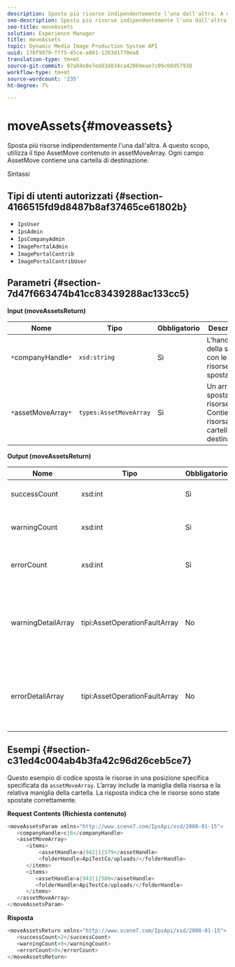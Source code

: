 ```yaml
---
description: Sposta più risorse indipendentemente l'una dall'altra. A questo scopo, utilizza il tipo AssetMove contenuto in assetMoveArray. Ogni campo AssetMove contiene una cartella di destinazione.
seo-description: Sposta più risorse indipendentemente l'una dall'altra. A questo scopo, utilizza il tipo AssetMove contenuto in assetMoveArray. Ogni campo AssetMove contiene una cartella di destinazione.
seo-title: moveAssets
solution: Experience Manager
title: moveAssets
topic: Dynamic Media Image Production System API
uuid: 178f9979-fff5-45ce-a001-1263d1770ea8
translation-type: tm+mt
source-git-commit: 97a84e8e7edd3d834ca42069eae7c09c00d57938
workflow-type: tm+mt
source-wordcount: '235'
ht-degree: 7%

---
```



# moveAssets{#moveassets}

Sposta più risorse indipendentemente l&#39;una dall&#39;altra. A questo scopo, utilizza il tipo AssetMove contenuto in assetMoveArray. Ogni campo AssetMove contiene una cartella di destinazione.

Sintassi

## Tipi di utenti autorizzati {#section-4166515fd9d8487b8af37465ce61802b}

* `IpsUser`
* `IpsAdmin`
* `IpsCompanyAdmin`
* `ImagePortalAdmin`
* `ImagePortalContrib`
* `ImagePortalContribUser`

## Parametri {#section-7d47f663474b41cc83439288ac133cc5}

**Input (moveAssetsReturn)**

| Nome | Tipo | Obbligatorio | Descrizione |
|---|---|---|---|
| `*`companyHandle`*` | `xsd:string` | Sì | L’handle della società con le risorse da spostare. |
| `*`assetMoveArray`*` | `types:AssetMoveArray` | Sì | Un array di spostamento risorse. Contiene una risorsa e una cartella di destinazione. |

**Output (moveAssetsReturn)**

<table id="table_FD902FAB4F98413C8A051270ADD7D9C7"> 
 <thead> 
  <tr> 
   <th colname="col1" class="entry"> Nome </th> 
   <th colname="col2" class="entry"> Tipo </th> 
   <th colname="col3" class="entry"> Obbligatorio </th> 
   <th colname="col4" class="entry"> Descrizione </th> 
  </tr> 
 </thead>
 <tbody> 
  <tr> 
   <td colname="col1"> <span class="codeph"> <span class="varname"> successCount</span> </span> </td> 
   <td colname="col2"> <span class="codeph"> xsd:int</span> </td> 
   <td colname="col3"> Sì </td> 
   <td colname="col4"> Il conteggio delle risorse è stato spostato correttamente. </td> 
  </tr> 
  <tr> 
   <td colname="col1"> <span class="codeph"> <span class="varname"> warningCount</span> </span> </td> 
   <td colname="col2"> <span class="codeph"> xsd:int</span> </td> 
   <td colname="col3"> Sì </td> 
   <td colname="col4"> Conteggio delle risorse che generavano avvisi quando l'operazione tentava di spostarle. </td> 
  </tr> 
  <tr> 
   <td colname="col1"> <span class="codeph"> <span class="varname"> errorCount</span> </span> </td> 
   <td colname="col2"> <span class="codeph"> xsd:int</span> </td> 
   <td colname="col3"> Sì </td> 
   <td colname="col4"> Conteggio delle risorse che generavano errori quando l'operazione tentava di spostarle. </td> 
  </tr> 
  <tr> 
   <td colname="col1"> <span class="codeph"> <span class="varname"> warningDetailArray</span> </span> </td> 
   <td colname="col2"> <span class="codeph"> tipi:AssetOperationFaultArray</span> </td> 
   <td colname="col3"> No </td> 
   <td colname="col4"> <span class="codeph"> AssetOperationFaultsche contengono: </span> 
    <ul id="ul_689F4A87A68140F18DFB43868226A409"> 
     <li id="li_274C8BF5932F4AF584AA92F25E0F33C6">Risorse per la generazione degli avvisi. </li> 
     <li id="li_5CC4A9120CA94F968CAF0D0135C49E0A">Codici di avvertenza. </li> 
     <li id="li_AEC91FA68B2E43BC8BAA108C743F5667">Motivo dell’avviso. </li> 
    </ul> </td> 
  </tr> 
  <tr> 
   <td colname="col1"> <span class="codeph"> <span class="varname"> errorDetailArray</span> </span> </td> 
   <td colname="col2"> <span class="codeph"> tipi:AssetOperationFaultArray</span> </td> 
   <td colname="col3"> No </td> 
   <td colname="col4"> <span class="codeph"> AssetOperationFaultsche contengono: </span> 
    <ul id="ul_C397BC384A134F429D01ADA28DF2E097"> 
     <li id="li_EAEBB5F539164480BA9EAA7C8FFBF69A">Risorse che hanno generato gli errori. </li> 
     <li id="li_F96D5FBB2F7A402AA36D8DFA3971391D">Codici di errore. </li> 
     <li id="li_F610415E416F43DDA4B1DBF1897E2F61">Motivo degli errori. </li> 
    </ul> </td> 
  </tr> 
 </tbody> 
</table>

## Esempi {#section-c31ed4c004ab4b3fa42c96d26ceb5ce7}

Questo esempio di codice sposta le risorse in una posizione specifica specificata da `assetMoveArray`. L’array include la maniglia della risorsa e la relativa maniglia della cartella. La risposta indica che le risorse sono state spostate correttamente.

**Request Contents (Richiesta contenuto)**

```java
<moveAssetsParam xmlns="http://www.scene7.com/IpsApi/xsd/2008-01-15">
   <companyHandle>c|6</companyHandle>
   <assetMoveArray>
      <items>
          <assetHandle>a|942|1|579</assetHandle>
          <folderHandle>ApiTestCo/uploads/</folderHandle>
      </items>
      <items>
         <assetHandle>a|943|1|580</assetHandle>
         <folderHandle>ApiTestCo/uploads/</folderHandle>
      </items>
   </assetMoveArray>
</moveAssetsParam>
```

**Risposta**

```java
<moveAssetsReturn xmlns="http://www.scene7.com/IpsApi/xsd/2008-01-15">
   <successCount>2</successCount>
   <warningCount>0</warningCount>
   <errorCount>0</errorCount>
</moveAssetsReturn>
```

